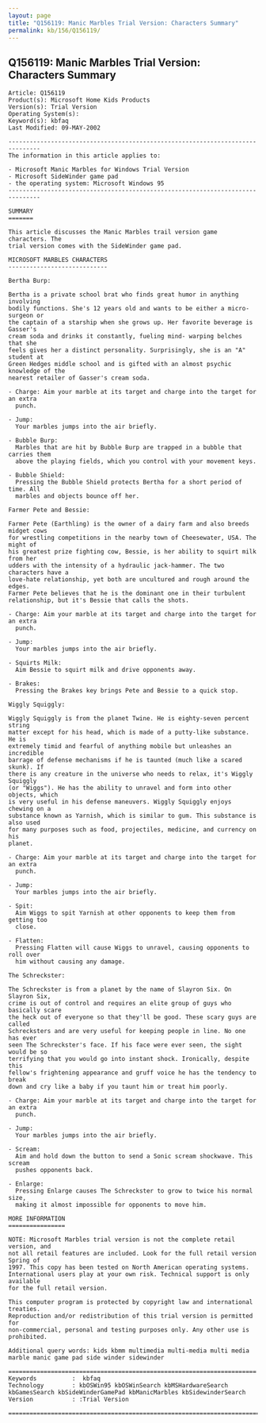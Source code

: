 ```yaml
---
layout: page
title: "Q156119: Manic Marbles Trial Version: Characters Summary"
permalink: kb/156/Q156119/
---
```


## Q156119: Manic Marbles Trial Version: Characters Summary

	Article: Q156119
	Product(s): Microsoft Home Kids Products
	Version(s): Trial Version
	Operating System(s): 
	Keyword(s): kbfaq
	Last Modified: 09-MAY-2002
	
	-------------------------------------------------------------------------------
	The information in this article applies to:
	
	- Microsoft Manic Marbles for Windows Trial Version 
	- Microsoft SideWinder game pad 
	- the operating system: Microsoft Windows 95 
	-------------------------------------------------------------------------------
	
	SUMMARY
	=======
	
	This article discusses the Manic Marbles trail version game characters. The
	trial version comes with the SideWinder game pad.
	
	MICROSOFT MARBLES CHARACTERS
	----------------------------
	
	Bertha Burp:
	
	Bertha is a private school brat who finds great humor in anything involving
	bodily functions. She's 12 years old and wants to be either a micro- surgeon or
	the captain of a starship when she grows up. Her favorite beverage is Gasser's
	cream soda and drinks it constantly, fueling mind- warping belches that she
	feels gives her a distinct personality. Surprisingly, she is an "A" student at
	Green Hedges middle school and is gifted with an almost psychic knowledge of the
	nearest retailer of Gasser's cream soda.
	
	- Charge: Aim your marble at its target and charge into the target for an extra
	  punch.
	
	- Jump:
	  Your marbles jumps into the air briefly.
	
	- Bubble Burp:
	  Marbles that are hit by Bubble Burp are trapped in a bubble that carries them
	  above the playing fields, which you control with your movement keys.
	
	- Bubble Shield:
	  Pressing the Bubble Shield protects Bertha for a short period of time. All
	  marbles and objects bounce off her.
	
	Farmer Pete and Bessie:
	
	Farmer Pete (Earthling) is the owner of a dairy farm and also breeds midget cows
	for wrestling competitions in the nearby town of Cheesewater, USA. The might of
	his greatest prize fighting cow, Bessie, is her ability to squirt milk from her
	udders with the intensity of a hydraulic jack-hammer. The two characters have a
	love-hate relationship, yet both are uncultured and rough around the edges.
	Farmer Pete believes that he is the dominant one in their turbulent
	relationship, but it's Bessie that calls the shots.
	
	- Charge: Aim your marble at its target and charge into the target for an extra
	  punch.
	
	- Jump:
	  Your marbles jumps into the air briefly.
	
	- Squirts Milk:
	  Aim Bessie to squirt milk and drive opponents away.
	
	- Brakes:
	  Pressing the Brakes key brings Pete and Bessie to a quick stop.
	
	Wiggly Squiggly:
	
	Wiggly Squiggly is from the planet Twine. He is eighty-seven percent string
	matter except for his head, which is made of a putty-like substance. He is
	extremely timid and fearful of anything mobile but unleashes an incredible
	barrage of defense mechanisms if he is taunted (much like a scared skunk). If
	there is any creature in the universe who needs to relax, it's Wiggly Squiggly
	(or "Wiggs"). He has the ability to unravel and form into other objects, which
	is very useful in his defense maneuvers. Wiggly Squiggly enjoys chewing on a
	substance known as Yarnish, which is similar to gum. This substance is also used
	for many purposes such as food, projectiles, medicine, and currency on his
	planet.
	
	- Charge: Aim your marble at its target and charge into the target for an extra
	  punch.
	
	- Jump:
	  Your marbles jumps into the air briefly.
	
	- Spit:
	  Aim Wiggs to spit Yarnish at other opponents to keep them from getting too
	  close.
	
	- Flatten:
	  Pressing Flatten will cause Wiggs to unravel, causing opponents to roll over
	  him without causing any damage.
	
	The Schreckster:
	
	The Schreckster is from a planet by the name of Slayron Six. On Slayron Six,
	crime is out of control and requires an elite group of guys who basically scare
	the heck out of everyone so that they'll be good. These scary guys are called
	Schrecksters and are very useful for keeping people in line. No one has ever
	seen The Schreckster's face. If his face were ever seen, the sight would be so
	terrifying that you would go into instant shock. Ironically, despite this
	fellow's frightening appearance and gruff voice he has the tendency to break
	down and cry like a baby if you taunt him or treat him poorly.
	
	- Charge: Aim your marble at its target and charge into the target for an extra
	  punch.
	
	- Jump:
	  Your marbles jumps into the air briefly.
	
	- Scream:
	  Aim and hold down the button to send a Sonic scream shockwave. This scream
	  pushes opponents back.
	
	- Enlarge:
	  Pressing Enlarge causes The Schreckster to grow to twice his normal size,
	  making it almost impossible for opponents to move him.
	
	MORE INFORMATION
	================
	
	NOTE: Microsoft Marbles trial version is not the complete retail version, and
	not all retail features are included. Look for the full retail version Spring of
	1997. This copy has been tested on North American operating systems.
	International users play at your own risk. Technical support is only available
	for the full retail version.
	
	This computer program is protected by copyright law and international treaties.
	Reproduction and/or redistribution of this trial version is permitted for
	non-commercial, personal and testing purposes only. Any other use is prohibited.
	
	Additional query words: kids kbmm multimedia multi-media multi media marble manic game pad side winder sidewinder
	
	======================================================================
	Keywords          :  kbfaq
	Technology        : kbOSWin95 kbOSWinSearch kbMSHardwareSearch kbGamesSearch kbSideWinderGamePad kbManicMarbles kbSidewinderSearch
	Version           : :Trial Version
	
	=============================================================================
	
